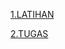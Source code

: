 [1.LATIHAN](https://github.com/Afifa9/tekn-cloud-computing/blob/ac4526fd8cba69222c98a58e685b44cd0f5bd0ae/minggu-06/latihan.md)

[2.TUGAS](https://github.com/Afifa9/tekn-cloud-computing/blob/d8565575fb3b053efe981b1bee88a14b94728835/minggu-06/Tugas.md)

